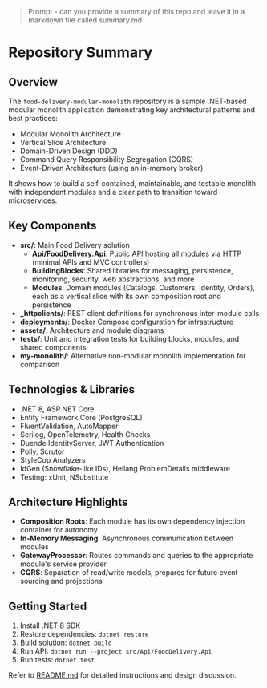 > Prompt - can you provide a summary of this repo and leave it in a markdown file called summary.md

# Repository Summary

## Overview

The `food-delivery-modular-monolith` repository is a sample .NET-based modular monolith application demonstrating key architectural patterns and best practices:

- Modular Monolith Architecture
- Vertical Slice Architecture
- Domain-Driven Design (DDD)
- Command Query Responsibility Segregation (CQRS)
- Event-Driven Architecture (using an in-memory broker)

It shows how to build a self-contained, maintainable, and testable monolith with independent modules and a clear path to transition toward microservices.

## Key Components

- **src/**: Main Food Delivery solution
  - **Api/FoodDelivery.Api**: Public API hosting all modules via HTTP (minimal APIs and MVC controllers)
  - **BuildingBlocks**: Shared libraries for messaging, persistence, monitoring, security, web abstractions, and more
  - **Modules**: Domain modules (Catalogs, Customers, Identity, Orders), each as a vertical slice with its own composition root and persistence
- **\_httpclients/**: REST client definitions for synchronous inter-module calls
- **deployments/**: Docker Compose configuration for infrastructure
- **assets/**: Architecture and module diagrams
- **tests/**: Unit and integration tests for building blocks, modules, and shared components
- **my-monolith/**: Alternative non-modular monolith implementation for comparison

## Technologies & Libraries

- .NET 8, ASP.NET Core
- Entity Framework Core (PostgreSQL)
- FluentValidation, AutoMapper
- Serilog, OpenTelemetry, Health Checks
- Duende IdentityServer, JWT Authentication
- Polly, Scrutor
- StyleCop Analyzers
- IdGen (Snowflake-like IDs), Hellang ProblemDetails middleware
- Testing: xUnit, NSubstitute

## Architecture Highlights

- **Composition Roots**: Each module has its own dependency injection container for autonomy
- **In-Memory Messaging**: Asynchronous communication between modules
- **GatewayProcessor**: Routes commands and queries to the appropriate module's service provider
- **CQRS**: Separation of read/write models; prepares for future event sourcing and projections

## Getting Started

1. Install .NET 8 SDK
2. Restore dependencies: `dotnet restore`
3. Build solution: `dotnet build`
4. Run API: `dotnet run --project src/Api/FoodDelivery.Api`
5. Run tests: `dotnet test`

Refer to [README.md](README.md) for detailed instructions and design discussion.

